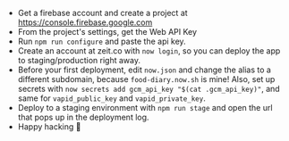 - Get a firebase account and create a project at https://console.firebase.google.com
- From the project's settings, get the Web API Key
- Run `npm run configure` and paste the api key.
- Create an account at zeit.co with `now login`, so you can deploy the app to staging/production right away.
- Before your first deployment, edit `now.json` and change the alias to a different subdomain, because `food-diary.now.sh` is mine! Also, set up secrets with `now secrets add gcm_api_key "$(cat .gcm_api_key)"`, and same for `vapid_public_key` and `vapid_private_key`.
- Deploy to a staging environment with `npm run stage` and open the url that pops up in the deployment log.
- Happy hacking :octopus: